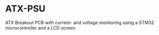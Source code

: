 # ATX-PSU
ATX Breakout PCB with current- and voltage monitoring using a STM32 microcontroller and a LCD screen.
